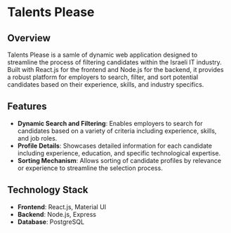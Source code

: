 # Talents Please

## Overview

Talents Please is a samle of dynamic web application designed to streamline the process of filtering candidates within the Israeli IT industry. Built with React.js for the frontend and Node.js for the backend, it provides a robust platform for employers to search, filter, and sort potential candidates based on their experience, skills, and industry specifics.

## Features

- **Dynamic Search and Filtering**: Enables employers to search for candidates based on a variety of criteria including experience, skills, and job roles.
- **Profile Details**: Showcases detailed information for each candidate including experience, education, and specific technological expertise.
- **Sorting Mechanism**: Allows sorting of candidate profiles by relevance or experience to streamline the selection process.

## Technology Stack

- **Frontend**: React.js, Material UI
- **Backend**: Node.js, Express
- **Database**: PostgreSQL
